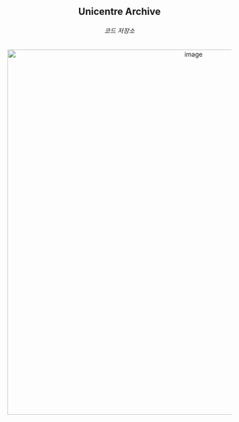 <h2 align="center"<i>Unicentre Archive</i></h2>

<h6 align="center">코드 저장소</h6>

<p align="center">
  <img src="<img width="1179" height="821" alt="image" src="![KakaoTalk_20251023_144917164_03](https://github.com/user-attachments/assets/3703fc1b-3e25-4fa2-ad8d-755fd00fc865)
 width="300">
</p>
